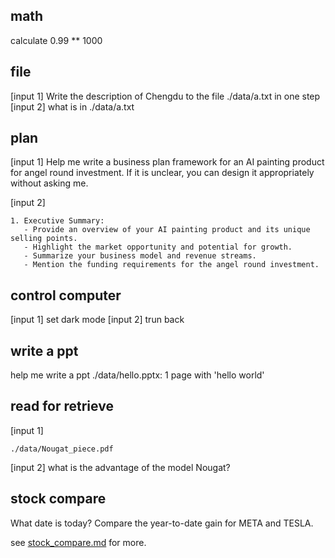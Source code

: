 ## math
calculate 0.99 ** 1000

## file
[input 1]
Write the description of Chengdu to the file ./data/a.txt in one step
[input 2]
what is in ./data/a.txt

## plan
[input 1]
Help me write a business plan framework for an AI painting product for angel round investment. If it is unclear, you can design it appropriately without asking me.

[input 2]
```plan complete
1. Executive Summary:
   - Provide an overview of your AI painting product and its unique selling points.
   - Highlight the market opportunity and potential for growth.
   - Summarize your business model and revenue streams.
   - Mention the funding requirements for the angel round investment.
```

## control computer
[input 1]
set dark mode
[input 2]
trun back

## write a ppt
help me write a ppt ./data/hello.pptx: 1 page with 'hello world'

## read for retrieve
[input 1]
```read
./data/Nougat_piece.pdf
```
[input 2]
what is the advantage of the model Nougat?

## stock compare
What date is today? Compare the year-to-date gain for META and TESLA.

see [stock_compare.md](./stock_compare.md) for more.